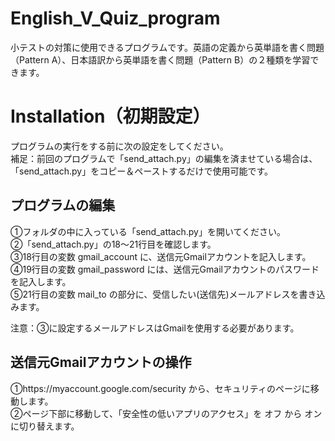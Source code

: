 # English_V_Quiz_program
小テストの対策に使用できるプログラムです。英語の定義から英単語を書く問題（Pattern A）、日本語訳から英単語を書く問題（Pattern B）の２種類を学習できます。

# Installation（初期設定）
プログラムの実行をする前に次の設定をしてください。<br>
補足：前回のプログラムで「send_attach.py」の編集を済ませている場合は、「send_attach.py」をコピー＆ペーストするだけで使用可能です。

## **プログラムの編集**<br>
①フォルダの中に入っている「send_attach.py」を開いてください。<br>
②「send_attach.py」の18～21行目を確認します。<br>
③18行目の変数 gmail_account に、送信元Gmailアカウントを記入します。<br>
④19行目の変数 gmail_password には、送信元Gmailアカウントのパスワードを記入します。<br>
⑤21行目の変数 mail_to の部分に、受信したい(送信先)メールアドレスを書き込みます。<br>

注意：③に設定するメールアドレスはGmailを使用する必要があります。<br>

## **送信元Gmailアカウントの操作**<br>
①https://myaccount.google.com/security から、セキュリティのページに移動します。<br>
②ページ下部に移動して、「安全性の低いアプリのアクセス」を オフ から オン に切り替えます。<br>

